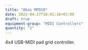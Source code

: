 ```yaml
---
title: "Akai MPD18"
date: 2022-04-27T10:41:16+01:00
draft: true
equipment-group: "MIDI Controllers"
quantity: "1"
---
```


4x4 USB-MIDI pad grid controller.